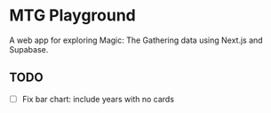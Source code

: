 # MTG Playground

A web app for exploring Magic: The Gathering data using Next.js and Supabase.

## TODO
- [ ] Fix bar chart: include years with no cards